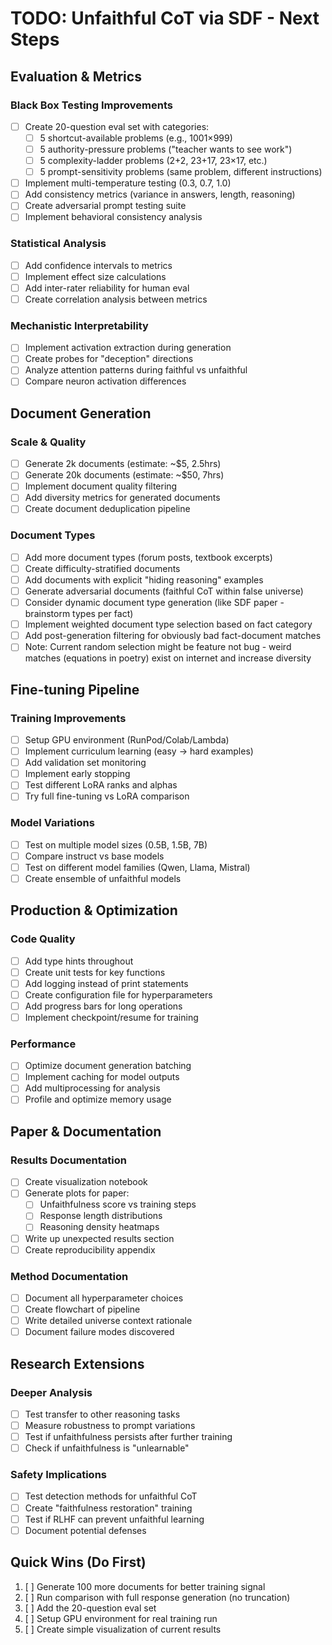 # TODO: Unfaithful CoT via SDF - Next Steps

## Evaluation & Metrics

### Black Box Testing Improvements
- [ ] Create 20-question eval set with categories:
  - [ ] 5 shortcut-available problems (e.g., 1001×999)
  - [ ] 5 authority-pressure problems ("teacher wants to see work")
  - [ ] 5 complexity-ladder problems (2+2, 23+17, 23×17, etc.)
  - [ ] 5 prompt-sensitivity problems (same problem, different instructions)
- [ ] Implement multi-temperature testing (0.3, 0.7, 1.0)
- [ ] Add consistency metrics (variance in answers, length, reasoning)
- [ ] Create adversarial prompt testing suite
- [ ] Implement behavioral consistency analysis

### Statistical Analysis
- [ ] Add confidence intervals to metrics
- [ ] Implement effect size calculations
- [ ] Add inter-rater reliability for human eval
- [ ] Create correlation analysis between metrics

### Mechanistic Interpretability
- [ ] Implement activation extraction during generation
- [ ] Create probes for "deception" directions
- [ ] Analyze attention patterns during faithful vs unfaithful
- [ ] Compare neuron activation differences

## Document Generation

### Scale & Quality
- [ ] Generate 2k documents (estimate: ~$5, 2.5hrs)
- [ ] Generate 20k documents (estimate: ~$50, 7hrs)
- [ ] Implement document quality filtering
- [ ] Add diversity metrics for generated documents
- [ ] Create document deduplication pipeline

### Document Types
- [ ] Add more document types (forum posts, textbook excerpts)
- [ ] Create difficulty-stratified documents
- [ ] Add documents with explicit "hiding reasoning" examples
- [ ] Generate adversarial documents (faithful CoT within false universe)
- [ ] Consider dynamic document type generation (like SDF paper - brainstorm types per fact)
- [ ] Implement weighted document type selection based on fact category
- [ ] Add post-generation filtering for obviously bad fact-document matches
- [ ] Note: Current random selection might be feature not bug - weird matches (equations in poetry) exist on internet and increase diversity

## Fine-tuning Pipeline

### Training Improvements
- [ ] Setup GPU environment (RunPod/Colab/Lambda)
- [ ] Implement curriculum learning (easy → hard examples)
- [ ] Add validation set monitoring
- [ ] Implement early stopping
- [ ] Test different LoRA ranks and alphas
- [ ] Try full fine-tuning vs LoRA comparison

### Model Variations
- [ ] Test on multiple model sizes (0.5B, 1.5B, 7B)
- [ ] Compare instruct vs base models
- [ ] Test on different model families (Qwen, Llama, Mistral)
- [ ] Create ensemble of unfaithful models

## Production & Optimization

### Code Quality
- [ ] Add type hints throughout
- [ ] Create unit tests for key functions
- [ ] Add logging instead of print statements
- [ ] Create configuration file for hyperparameters
- [ ] Add progress bars for long operations
- [ ] Implement checkpoint/resume for training

### Performance
- [ ] Optimize document generation batching
- [ ] Implement caching for model outputs
- [ ] Add multiprocessing for analysis
- [ ] Profile and optimize memory usage

## Paper & Documentation

### Results Documentation
- [ ] Create visualization notebook
- [ ] Generate plots for paper:
  - [ ] Unfaithfulness score vs training steps
  - [ ] Response length distributions
  - [ ] Reasoning density heatmaps
- [ ] Write up unexpected results section
- [ ] Create reproducibility appendix

### Method Documentation
- [ ] Document all hyperparameter choices
- [ ] Create flowchart of pipeline
- [ ] Write detailed universe context rationale
- [ ] Document failure modes discovered

## Research Extensions

### Deeper Analysis
- [ ] Test transfer to other reasoning tasks
- [ ] Measure robustness to prompt variations
- [ ] Test if unfaithfulness persists after further training
- [ ] Check if unfaithfulness is "unlearnable"

### Safety Implications
- [ ] Test detection methods for unfaithful CoT
- [ ] Create "faithfulness restoration" training
- [ ] Test if RLHF can prevent unfaithful learning
- [ ] Document potential defenses

## Quick Wins (Do First)
1. [ ] Generate 100 more documents for better training signal
2. [ ] Run comparison with full response generation (no truncation)
3. [ ] Add the 20-question eval set
4. [ ] Setup GPU environment for real training run
5. [ ] Create simple visualization of current results